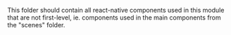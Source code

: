 This folder should contain all react-native components used in this module
that are not first-level, ie. components used in the main components from the "scenes" folder.
